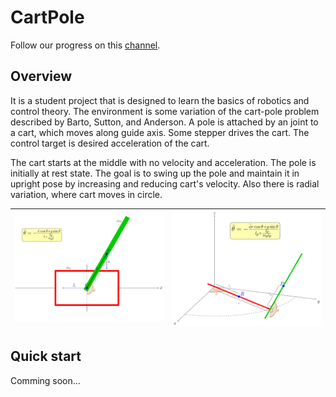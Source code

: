 # CartPole

Follow our progress on this [channel](https://youtube.com/playlist?list=PLR1nN_AQOO9yAG5CHOA4l2x3j89t-3PYf).

## Overview
It is a student project that is designed to learn the basics of robotics and control theory.
The environment is some variation of the cart-pole problem described by Barto, Sutton, and Anderson.
A pole is attached by an joint to a cart, which moves along guide axis.
Some stepper drives the cart. The control target is desired acceleration of the cart.

The cart starts at the middle with no velocity and acceleration. The pole is initially at rest state.
The goal is to swing up the pole and maintain it in upright pose by increasing and reducing cart's velocity. Also there is radial variation, where cart moves in circle.


| ![CartPole](docs/svg/classic_cart_pole.svg) | ![RadialCartPole](docs/svg/radial_cart_pole.svg) |
|---------------------------------------------|--------------------------------------------------|

## Quick start

Comming soon...